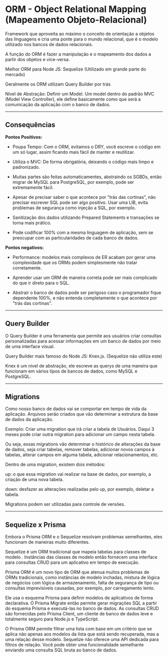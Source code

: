 # ORM - Object Relational Mapping (Mapeamento Objeto-Relacional)

Framework que aproveita ao máximo o conceito de orientação a objetos das linguagens e cria uma ponte para o mundo relacional, que é o modelo utilizado nos bancos de dados relacionais.

A função do ORM é fazer a manipulação e o mapeamento dos dados a partir dos objetos e vice-versa.

Melhor ORM para Node JS: Sequelize (Utilizado em grande parte do mercado)

Geralmente os ORM utilizam Query Builder por trás

Nível de Abstração: Definir um Model. Um model dentro do padrão MVC (Model View Controller), ele define basicamente como que será a comunicação da aplicação com o banco de dados.

---

## Consequências

**Pontos Positivos:**

- Poupa Tempo: Com o ORM, evitamos o DRY, você escreve o código em um só lugar, assim ficando mais fácil de manter e reutilizar.

- Utiliza o MVC: De forma obrigatória, deixando o código mais limpo e padronizado.

- Muitas partes são feitas automaticamentes, abstraindo os SGBDs, então migrar de MySQL para PostgreSQL, por exemplo, pode ser extremamente fácil.

- Apesar de precisar saber o que acontece por "trás das cortinas", não precisar escrever SQL pode ser algo positivo. Usar uma LIB, evita problemas de segurança como injeção a SQL, por exemplo.

- Sanitização dos dados utilizando Prepared Statements e transações se torna mais prático.

- Pode codificar 100% com a mesma linguagem de aplicação, sem se preocupar com as particularidades de cada banco de dados.


**Pontos negativos:**

- Performance: modelos mais complexos de ER acabam por gerar uma complexidade que os ORMs podem simplesmente não tratar corretamente.

- Aprender usar um ORM de maneira correta pode ser mais complicado do que ir direto para o SQL.

- Abstrair o banco de dados pode ser perigoso caso o programador fique dependente 100%, e não entenda completamente o que acontece por "trás das cortinas".

---

## Query Builder

O Query Builder é uma ferramenta que permite aos usuários criar consultas personalizadas para acessar informações em um banco de dados por meio de uma interface visual.

Query Builder mais famoso do Node JS: Knex.js. (Sequelize não utiliza este)

Knex é um nível de abstração, ele escreve as querys de uma maneira que funcionam em vários tipos de bancos de dados, como MySQL e PostgreSQL.

---

## Migrations

Como nosso banco de dados vai se comportar em tempo de vida da aplicação. Arquivos serão criados que vão determinar a estrutura da base de dados da aplicação.

Exemplo: Criar uma migration que irá criar a tabela de Usuários. Daqui 3 meses pode criar outra migration para adicionar um campo nesta tabela.

Ou seja, essas migrations vão determinar o histórico de alterações da base de dados, seja criar tabelas, remover tabelas, adicionar novos campos à tabelas, alterar campos em alguma tabela, adicionar relacionamentos, etc.

Dentro de uma migration, existem dois métodos:

up: o que essa migration vai realizar na base de dados, por exemplo, a criação de uma nova tabela.

down: desfazer as alterações realizadas pelo up, por exemplo, deletar a tabela.

Migrations podem ser utilizadas para controle de versões.

---

## Sequelize x Prisma

Embora o Prisma ORM e o Sequelize resolvam problemas semelhantes, eles funcionam de maneiras muito diferentes.

Sequelize é um ORM tradicional que mapeia tabelas para classes de modelo . Instâncias das classes de modelo então fornecem uma interface para consultas CRUD para um aplicativo em tempo de execução.

Prisma ORM é um novo tipo de ORM que atenua muitos problemas de ORMs tradicionais, como instâncias de modelo inchadas, mistura de lógica de negócios com lógica de armazenamento, falta de segurança de tipo ou consultas imprevisíveis causadas, por exemplo, por carregamento lento.

Ele usa o esquema Prisma para definir modelos de aplicativos de forma declarativa. O Prisma Migrate então permite gerar migrações SQL a partir do esquema Prisma e executá-las no banco de dados. As consultas CRUD são fornecidas pelo Prisma Client, um cliente de banco de dados leve e totalmente seguro para Node.js e TypeScript.

O Prisma ORM permite filtrar uma lista com base em um critério que se aplica não apenas aos modelos da lista que está sendo recuperada, mas a uma relação desse modelo. Sequelize não oferece uma API dedicada para filtros de relação. Você pode obter uma funcionalidade semelhante enviando uma consulta SQL bruta ao banco de dados.












